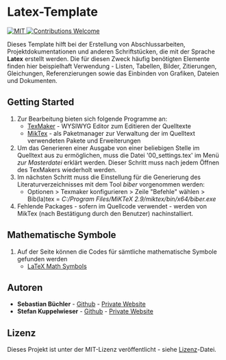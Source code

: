# Latex-Template
<a href="https://opensource.org/licenses/MIT">
  <img src="https://img.shields.io/badge/License-MIT-red.svg"
      alt="MIT">
</a>
<a href="https://github.com/TeamDF14/Latex-Template/issues">
   <img src="https://img.shields.io/badge/contributions-welcome-brightgreen.svg?style=flat"
        alt="Contributions Welcome">
</a>

Dieses Template hilft bei der Erstellung von Abschlussarbeiten, Projektdokumentationen und anderen Schriftstücken, die mit der Sprache **Latex** erstellt werden. Die für diesen Zweck häufig benötigten Elemente finden hier beispielhaft Verwendung -  Listen, Tabellen, Bilder, Zitierungen, Gleichungen, Referenzierungen sowie das Einbinden von Grafiken, Dateien und Dokumenten.

## Getting Started

1.	Zur Bearbeitung bieten sich folgende Programme an:
	- [TexMaker](http://www.xm1math.net/texmaker) - WYSIWYG Editor zum Editieren der Quelltexte
	- [MikTex](https://miktex.org/) - als Paketmanager zur Verwaltung der im Quelltext verwendeten Pakete und Erweiterungen
2.	Um das Generieren einer Ausgabe von einer beliebigen Stelle im Quelltext aus zu ermöglichen, muss die Datei '00_settings.tex' im Menü *zur Masterdatei* erklärt werden. Dieser Schritt muss nach jedem Öffnen des TexMakers wiederholt werden.
3.	Im nächsten Schritt muss die Einstellung für die Generierung des Literaturverzeichnisses mit dem Tool *biber* vorgenommen werden:
	- Optionen > Texmaker konfigurieren > Zeile "Befehle" wählen > Bib(la)tex = *C:/Program Files/MiKTeX 2.9/miktex/bin/x64/biber.exe*
4.  Fehlende Packages - sofern im Quellcode verwendet - werden von MikTex (nach Bestätigung durch den Benutzer) nachinstalliert.

## Mathematische Symbole

1.	Auf der Seite können die Codes für sämtliche mathematische Symbole gefunden werden
	- [LaTeX Math Symbols ](http://web.ift.uib.no/Teori/KURS/WRK/TeX/symALL.html)

## Autoren

* **Sebastian Büchler** - [Github](https://github.com/sebikolon) - [Private Website](https://www.sbuechler.de)
* **Stefan Kuppelwieser** - [Github](https://github.com/StefanKuppelwieser) - [Private Website](https://www.kuppelwieser.net)

## Lizenz

Dieses Projekt ist unter der MIT-Lizenz veröffentlicht - siehe [Lizenz](LICENSE)-Datei.

